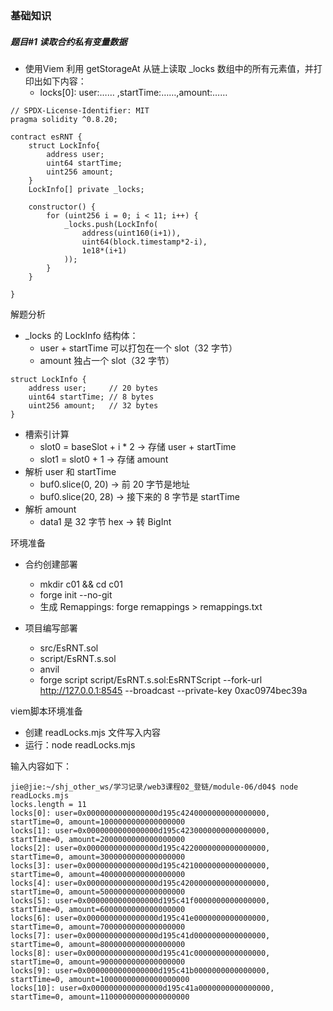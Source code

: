 
### 基础知识


##### 题目#1 读取合约私有变量数据

- 使用Viem 利用 getStorageAt 从链上读取 _locks 数组中的所有元素值，并打印出如下内容：
    - locks[0]: user:…… ,startTime:……,amount:……

```Solodity
// SPDX-License-Identifier: MIT
pragma solidity ^0.8.20;

contract esRNT {
    struct LockInfo{
        address user;
        uint64 startTime; 
        uint256 amount;
    }
    LockInfo[] private _locks;

    constructor() { 
        for (uint256 i = 0; i < 11; i++) {
            _locks.push(LockInfo(
                address(uint160(i+1)), 
                uint64(block.timestamp*2-i), 
                1e18*(i+1)
            ));
        }
    }

}
```

解题分析
- _locks 的 LockInfo 结构体：
    - user + startTime 可以打包在一个 slot（32 字节）
    - amount 独占一个 slot（32 字节）
```
struct LockInfo {
    address user;     // 20 bytes
    uint64 startTime; // 8 bytes
    uint256 amount;   // 32 bytes
}
```
- 槽索引计算
    - slot0 = baseSlot + i * 2        → 存储 user + startTime
    - slot1 = slot0 + 1               → 存储 amount
- 解析 user 和 startTime
    - buf0.slice(0, 20)               → 前 20 字节是地址
    - buf0.slice(20, 28)              → 接下来的 8 字节是 startTime
- 解析 amount
    - data1 是 32 字节 hex             → 转 BigInt




环境准备
- 合约创建部署
    - mkdir c01 && cd c01
    - forge init --no-git
    - 生成 Remappings: forge remappings > remappings.txt

- 项目编写部署
    - src/EsRNT.sol
    - script/EsRNT.s.sol
    - anvil
    - forge script script/EsRNT.s.sol:EsRNTScript --fork-url http://127.0.0.1:8545 --broadcast --private-key 0xac0974bec39a

viem脚本环境准备
- 创建 readLocks.mjs 文件写入内容
- 运行：node readLocks.mjs

输入内容如下：

```
jie@jie:~/shj_other_ws/学习记录/web3课程02_登链/module-06/d04$ node readLocks.mjs 
locks.length = 11
locks[0]: user=0x0000000000000000d195c4240000000000000000, startTime=0, amount=1000000000000000000
locks[1]: user=0x0000000000000000d195c4230000000000000000, startTime=0, amount=2000000000000000000
locks[2]: user=0x0000000000000000d195c4220000000000000000, startTime=0, amount=3000000000000000000
locks[3]: user=0x0000000000000000d195c4210000000000000000, startTime=0, amount=4000000000000000000
locks[4]: user=0x0000000000000000d195c4200000000000000000, startTime=0, amount=5000000000000000000
locks[5]: user=0x0000000000000000d195c41f0000000000000000, startTime=0, amount=6000000000000000000
locks[6]: user=0x0000000000000000d195c41e0000000000000000, startTime=0, amount=7000000000000000000
locks[7]: user=0x0000000000000000d195c41d0000000000000000, startTime=0, amount=8000000000000000000
locks[8]: user=0x0000000000000000d195c41c0000000000000000, startTime=0, amount=9000000000000000000
locks[9]: user=0x0000000000000000d195c41b0000000000000000, startTime=0, amount=10000000000000000000
locks[10]: user=0x0000000000000000d195c41a0000000000000000, startTime=0, amount=11000000000000000000
```

